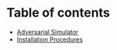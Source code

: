 # Table of contents

* [Adversarial Simulator](README.md)
* [Installation Procedures](installation-procedures.md)

